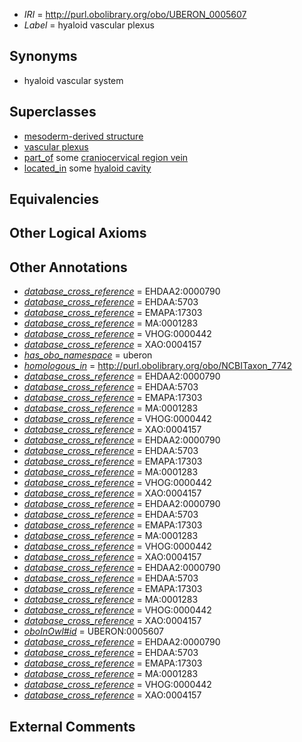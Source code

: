  * *IRI* = http://purl.obolibrary.org/obo/UBERON_0005607
 * *Label* = hyaloid vascular plexus

## Synonyms

 * hyaloid vascular system

## Superclasses

 * [mesoderm-derived structure](../../UBERON/20/UBERON_0004120.md)
 * [vascular plexus](../../UBERON/29/UBERON_0005629.md)
 * [part_of](../../BFO/50/BFO_0000050.md) some [craniocervical region vein](../../UBERON/41/UBERON_0009141.md)
 * [located_in](../../RO/25/RO_0001025.md) some [hyaloid cavity](../../UBERON/06/UBERON_0005606.md)

## Equivalencies


## Other Logical Axioms


## Other Annotations

 * *[database_cross_reference](../../ef/oboInOwl#hasDbXref.md)* = EHDAA2:0000790
 * *[database_cross_reference](../../ef/oboInOwl#hasDbXref.md)* = EHDAA:5703
 * *[database_cross_reference](../../ef/oboInOwl#hasDbXref.md)* = EMAPA:17303
 * *[database_cross_reference](../../ef/oboInOwl#hasDbXref.md)* = MA:0001283
 * *[database_cross_reference](../../ef/oboInOwl#hasDbXref.md)* = VHOG:0000442
 * *[database_cross_reference](../../ef/oboInOwl#hasDbXref.md)* = XAO:0004157
 * *[has_obo_namespace](../../ce/oboInOwl#hasOBONamespace.md)* = uberon
 * *[homologous_in](../../core#homologous/in/core#homologous_in.md)* = http://purl.obolibrary.org/obo/NCBITaxon_7742
 * *[database_cross_reference](../../ef/oboInOwl#hasDbXref.md)* = EHDAA2:0000790
 * *[database_cross_reference](../../ef/oboInOwl#hasDbXref.md)* = EHDAA:5703
 * *[database_cross_reference](../../ef/oboInOwl#hasDbXref.md)* = EMAPA:17303
 * *[database_cross_reference](../../ef/oboInOwl#hasDbXref.md)* = MA:0001283
 * *[database_cross_reference](../../ef/oboInOwl#hasDbXref.md)* = VHOG:0000442
 * *[database_cross_reference](../../ef/oboInOwl#hasDbXref.md)* = XAO:0004157
 * *[database_cross_reference](../../ef/oboInOwl#hasDbXref.md)* = EHDAA2:0000790
 * *[database_cross_reference](../../ef/oboInOwl#hasDbXref.md)* = EHDAA:5703
 * *[database_cross_reference](../../ef/oboInOwl#hasDbXref.md)* = EMAPA:17303
 * *[database_cross_reference](../../ef/oboInOwl#hasDbXref.md)* = MA:0001283
 * *[database_cross_reference](../../ef/oboInOwl#hasDbXref.md)* = VHOG:0000442
 * *[database_cross_reference](../../ef/oboInOwl#hasDbXref.md)* = XAO:0004157
 * *[database_cross_reference](../../ef/oboInOwl#hasDbXref.md)* = EHDAA2:0000790
 * *[database_cross_reference](../../ef/oboInOwl#hasDbXref.md)* = EHDAA:5703
 * *[database_cross_reference](../../ef/oboInOwl#hasDbXref.md)* = EMAPA:17303
 * *[database_cross_reference](../../ef/oboInOwl#hasDbXref.md)* = MA:0001283
 * *[database_cross_reference](../../ef/oboInOwl#hasDbXref.md)* = VHOG:0000442
 * *[database_cross_reference](../../ef/oboInOwl#hasDbXref.md)* = XAO:0004157
 * *[database_cross_reference](../../ef/oboInOwl#hasDbXref.md)* = EHDAA2:0000790
 * *[database_cross_reference](../../ef/oboInOwl#hasDbXref.md)* = EHDAA:5703
 * *[database_cross_reference](../../ef/oboInOwl#hasDbXref.md)* = EMAPA:17303
 * *[database_cross_reference](../../ef/oboInOwl#hasDbXref.md)* = MA:0001283
 * *[database_cross_reference](../../ef/oboInOwl#hasDbXref.md)* = VHOG:0000442
 * *[database_cross_reference](../../ef/oboInOwl#hasDbXref.md)* = XAO:0004157
 * *[oboInOwl#id](../../id/oboInOwl#id.md)* = UBERON:0005607
 * *[database_cross_reference](../../ef/oboInOwl#hasDbXref.md)* = EHDAA2:0000790
 * *[database_cross_reference](../../ef/oboInOwl#hasDbXref.md)* = EHDAA:5703
 * *[database_cross_reference](../../ef/oboInOwl#hasDbXref.md)* = EMAPA:17303
 * *[database_cross_reference](../../ef/oboInOwl#hasDbXref.md)* = MA:0001283
 * *[database_cross_reference](../../ef/oboInOwl#hasDbXref.md)* = VHOG:0000442
 * *[database_cross_reference](../../ef/oboInOwl#hasDbXref.md)* = XAO:0004157

## External Comments

